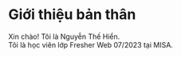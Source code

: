 # Giới thiệu bản thân

Xin chào! Tôi là Nguyễn Thế Hiển.\
Tôi là học viên lớp Fresher Web 07/2023 tại MISA.
